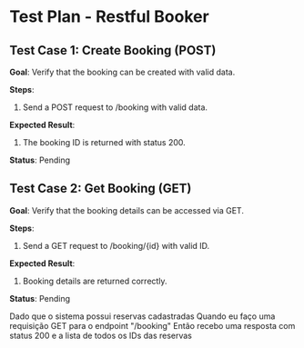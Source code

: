# Test Plan - Restful Booker

## Test Case 1: Create Booking (POST)
**Goal**: Verify that the booking can be created with valid data.

**Steps**:
1. Send a POST request to /booking with valid data.

**Expected Result**:

1. The booking ID is returned with status 200.

**Status**: Pending

## Test Case 2: Get Booking (GET)
**Goal**: Verify that the booking details can be accessed via GET.

**Steps**:
1. Send a GET request to /booking/{id} with valid ID.

**Expected Result**:

1. Booking details are returned correctly.

**Status**: Pending

Dado que o sistema possui reservas cadastradas
Quando eu faço uma requisição GET para o endpoint "/booking"
Então recebo uma resposta com status 200 e a lista de todos os IDs das reservas